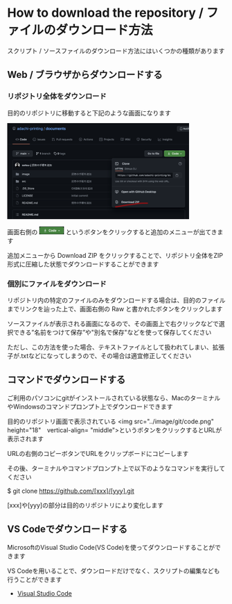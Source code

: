 # How to download the repository / ファイルのダウンロード方法

スクリプト / ソースファイルのダウンロード方法にはいくつかの種類があります

## Web / ブラウザからダウンロードする

### リポジトリ全体をダウンロード

目的のリポジトリに移動すると下記のような画面になります

<img src="../image/git/zipDownload.png" width="420">

画面右側の
<img src="../image/git/code.png" height="18" vertical-align="middle">
というボタンをクリックすると追加のメニューが出てきます

追加メニューから Download ZIP をクリックすることで、リポジトリ全体をZIP形式に圧縮した状態でダウンロードすることができます

### 個別にファイルをダウンロード

リポジトリ内の特定のファイルのみをダウンロードする場合は、目的のファイルまでリンクを辿った上で、画面右側の Raw と書かれたボタンをクリックします

ソースファイルが表示される画面になるので、その画面上で右クリックなどで選択できる”名前をつけて保存”や"別名で保存"などを使って保存してください

ただし、この方法を使った場合、テキストファイルとして扱われてしまい、拡張子が.txtなどになってしまうので、その場合は適宜修正してください

## コマンドでダウンロードする

ご利用のパソコンにgitがインストールされている状態なら、MacのターミナルやWindowsのコマンドプロンプト上でダウンロードできます

目的のリポジトリ画面で表示されている <img src="../image/git/code.png" height="18"　vertical-align= "middle">というボタンをクリックするとURLが表示されます

URLの右側のコピーボタンでURLをクリップボードにコピーします

その後、ターミナルやコマンドプロンプト上で以下のようなコマンドを実行してください

$ git clone https://github.com/[xxx]/[yyy].git

[xxx]や[yyy]の部分は目的のリポジトリにより変化します

## VS Codeでダウンロードする

MicrosoftのVisual Studio Code(VS Code)を使ってダウンロードすることができます

VS Codeを用いることで、ダウンロードだけでなく、スクリプトの編集なども行うことができます

- [Visual Studio Code](https://azure.microsoft.com/ja-jp/products/visual-studio-code/)

